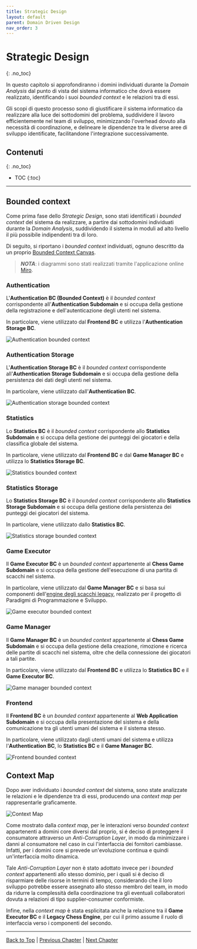 ```yaml
---
title: Strategic Design
layout: default
parent: Domain Driven Design
nav_order: 3
---
```


# Strategic Design
{: .no_toc}

In questo capitolo si approfondiranno i domini individuati durante la _Domain Analysis_
dal punto di vista del sistema informatico che dovrà essere realizzato, identificando i
suoi _bounded context_ e le relazioni tra di essi.

Gli scopi di questo processo sono di giustificare il sistema informatico da realizzare alla
luce dei sottodomini del problema, suddividere il lavoro efficientemente nel team di sviluppo,
minimizzando l'overhead dovuto alla necessità di coordinazione, e delineare le dipendenze tra
le diverse aree di sviluppo identificate, facilitandone l'integrazione successivamente.

## Contenuti
{: .no_toc}

- TOC
{:toc}

---

## Bounded context

Come prima fase dello _Strategic Design_, sono stati identificati i _bounded context_ del
sistema da realizzare, a partire dai sottodomini individuati durante la _Domain Analysis_,
suddividendo il sistema in moduli ad alto livello il più possibile indipendenti tra di loro.

Di seguito, si riportano i _bounded context_ individuati, ognuno descritto da un proprio
[Bounded Context Canvas](https://github.com/ddd-crew/bounded-context-canvas).

> _**NOTA**_: i diagrammi sono stati realizzati tramite l'applicazione online
> [Miro](https://miro.com).

### Authentication

L'**Authentication BC (Bounded Context)** è il _bounded context_ corrispondente all'**Authentication Subdomain**
e si occupa della gestione della registrazione e dell'autenticazione degli utenti nel sistema.

In particolare, viene utilizzato dal **Frontend BC** e utilizza l'**Authentication Storage BC**.

![Authentication bounded context](/docs/resources/images/bounded-contexts/authentication-bounded-context.jpg)

### Authentication Storage

L'**Authentication Storage BC** è il _bounded context_ corrispondente all'**Authentication Storage Subdomain**
e si occupa della gestione della persistenza dei dati degli utenti nel sistema.

In particolare, viene utilizzato dall'**Authentication BC**.

![Authentication storage bounded context](/docs/resources/images/bounded-contexts/authentication-storage-bounded-context.jpg)

### Statistics

Lo **Statistics BC** è il _bounded context_ corrispondente allo **Statistics Subdomain**
e si occupa della gestione dei punteggi dei giocatori e della classifica globale del sistema.

In particolare, viene utilizzato dal **Frontend BC** e dal **Game Manager BC** e utilizza lo
**Statistics Storage BC**.

![Statistics bounded context](/docs/resources/images/bounded-contexts/statistics-bounded-context.jpg)

### Statistics Storage

Lo **Statistics Storage BC** è il _bounded context_ corrispondente allo **Statistics Storage Subdomain**
e si occupa della gestione della persistenza dei punteggi dei giocatori del sistema.

In particolare, viene utilizzato dallo **Statistics BC**.

![Statistics storage bounded context](/docs/resources/images/bounded-contexts/statistics-storage-bounded-context.jpg)

### Game Executor

Il **Game Executor BC** è un _bounded context_ appartenente al **Chess Game Subdomain**
e si occupa della gestione dell'esecuzione di una partita di scacchi nel sistema.

In particolare, viene utilizzato dal **Game Manager BC** e si basa sui componenti dell'[engine
degli scacchi legacy](https://github.com/jahrim/PPS-22-chess), realizzato per il progetto di
Paradigmi di Programmazione e Sviluppo.

![Game executor bounded context](/docs/resources/images/bounded-contexts/game-executor-bounded-context.jpg)

### Game Manager

Il **Game Manager BC** è un _bounded context_ appartenente al **Chess Game Subdomain**
e si occupa della gestione della creazione, rimozione e ricerca delle partite di scacchi
nel sistema, oltre che della connessione dei giocatori a tali partite.

In particolare, viene utilizzato dal **Frontend BC** e utilizza lo **Statistics BC** e il
**Game Executor BC**.

![Game manager bounded context](/docs/resources/images/bounded-contexts/game-manager-bounded-context.jpg)

### Frontend

Il **Frontend BC** è un _bounded context_ appartenente al **Web Application Subdomain**
e si occupa della presentazione del sistema e della comunicazione tra gli utenti umani
del sistema e il sistema stesso.

In particolare, viene utilizzato dagli utenti umani del sistema e utilizza l'**Authentication BC**,
lo **Statistics BC** e il **Game Manager BC**.

![Frontend bounded context](/docs/resources/images/bounded-contexts/frontend-bounded-context.jpg)

## Context Map

Dopo aver individuato i _bounded context_ del sistema, sono state analizzate le relazioni e le
dipendenze tra di essi, producendo una _context map_ per rappresentarle graficamente.

![Context Map](/docs/resources/images/context-map/context-map.png)

Come mostrato dalla _context map_, per le interazioni verso _bounded context_ appartenenti a domini 
core diversi dal proprio, si é deciso di proteggere il consumatore attraverso un _Anti-Corruption Layer_,
in modo da minimizzare i danni al consumatore nel caso in cui l'interfaccia dei fornitori cambiasse.
Infatti, per i domini core si prevede un'evoluzione continua e quindi un'interfaccia molto dinamica.

Tale _Anti-Corruption Layer_ non è stato adottato invece per i _bounded context_ appartenenti allo stesso
dominio, per i quali si è deciso di risparmiare delle risorse in termini di tempo, considerando che il loro
sviluppo potrebbe essere assegnato allo stesso membro del team, in modo da ridurre la complessità della
coordinazione tra gli eventuali collaboratori dovuta a relazioni di tipo supplier-consumer conformiste.

Infine, nella _context map_ è stata esplicitata anche la relazione tra il **Game Executor BC** e
il **Legacy Chess Engine**, per cui il primo assume il ruolo di interfaccia verso i componenti del secondo.

---

[Back to Top](#top) |
[Previous Chapter](/docs/0-domain-driven-design/1-domain-analysis) |
[Next Chapter](/docs/0-domain-driven-design/3-tactical-design)

